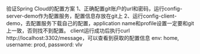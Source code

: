 验证Spring Cloud的配置方案
1、正确配置git账户的url和密码，运行config-server-demo作为配置服务，配置信息存放在git上
2、运行config-client-demo，去配置服务下载自己的配置，application name和profile设置一定要和git上一致，否则找不到配置。
   client运行成功后执行curl http://localhost:3302/message，可以查看到获取的配置信息
   env: home, username: prod, password: vlv